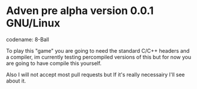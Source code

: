 # Adven pre alpha version 0.0.1 GNU/Linux

codename: 8-Ball

To play this "game" you are going to need the standard C/C++ headers
and a compiler, im currently testing percompiled versions of this but 
for now you are going to have compile this yourself.

Also I will not accept most pull requests but If it's really necessairy I'll see about it.
